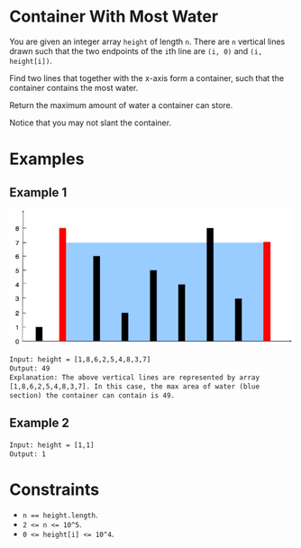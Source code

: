 # Container With Most Water

You are given an integer array `height` of length `n`. There are `n` vertical
lines drawn such that the two endpoints of the `i`th line are `(i, 0)` and
`(i, height[i])`.

Find two lines that together with the x-axis form a container, such that the
container contains the most water.

Return the maximum amount of water a container can store.

Notice that you may not slant the container.

# Examples

## Example 1

![Example 1 Image](images/example-1.jpg "Example 1")

```text
Input: height = [1,8,6,2,5,4,8,3,7]
Output: 49
Explanation: The above vertical lines are represented by array [1,8,6,2,5,4,8,3,7]. In this case, the max area of water (blue section) the container can contain is 49.
```

## Example 2

```text
Input: height = [1,1]
Output: 1
```

# Constraints

- `n == height.length`.
- `2 <= n <= 10^5`.
- `0 <= height[i] <= 10^4`.
